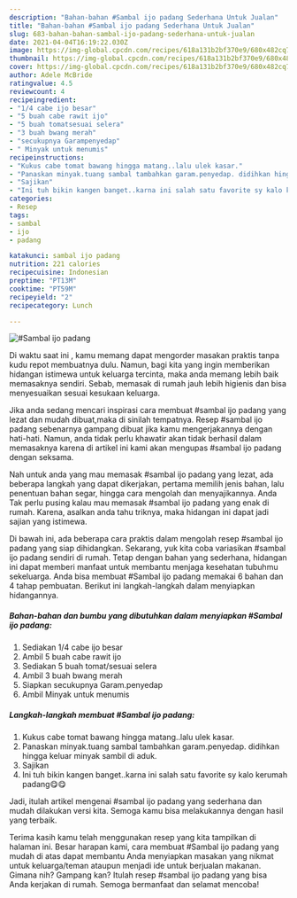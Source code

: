 ```yaml
---
description: "Bahan-bahan #Sambal ijo padang Sederhana Untuk Jualan"
title: "Bahan-bahan #Sambal ijo padang Sederhana Untuk Jualan"
slug: 683-bahan-bahan-sambal-ijo-padang-sederhana-untuk-jualan
date: 2021-04-04T16:19:22.030Z
image: https://img-global.cpcdn.com/recipes/618a131b2bf370e9/680x482cq70/sambal-ijo-padang-foto-resep-utama.jpg
thumbnail: https://img-global.cpcdn.com/recipes/618a131b2bf370e9/680x482cq70/sambal-ijo-padang-foto-resep-utama.jpg
cover: https://img-global.cpcdn.com/recipes/618a131b2bf370e9/680x482cq70/sambal-ijo-padang-foto-resep-utama.jpg
author: Adele McBride
ratingvalue: 4.5
reviewcount: 4
recipeingredient:
- "1/4 cabe ijo besar"
- "5 buah cabe rawit ijo"
- "5 buah tomatsesuai selera"
- "3 buah bwang merah"
- "secukupnya Garampenyedap"
- " Minyak untuk menumis"
recipeinstructions:
- "Kukus cabe tomat bawang hingga matang..lalu ulek kasar."
- "Panaskan minyak.tuang sambal tambahkan garam.penyedap. didihkan hingga keluar minyak sambil di aduk."
- "Sajikan"
- "Ini tuh bikin kangen banget..karna ini salah satu favorite sy kalo kerumah padang😋😋"
categories:
- Resep
tags:
- sambal
- ijo
- padang

katakunci: sambal ijo padang 
nutrition: 221 calories
recipecuisine: Indonesian
preptime: "PT13M"
cooktime: "PT59M"
recipeyield: "2"
recipecategory: Lunch

---
```



![#Sambal ijo padang](https://img-global.cpcdn.com/recipes/618a131b2bf370e9/680x482cq70/sambal-ijo-padang-foto-resep-utama.jpg)

Di waktu  saat ini , kamu memang dapat mengorder masakan praktis tanpa kudu repot membuatnya dulu. Namun, bagi kita yang ingin memberikan hidangan istimewa untuk keluarga tercinta, maka anda memang lebih baik memasaknya sendiri. Sebab, memasak di rumah jauh lebih higienis dan bisa menyesuaikan sesuai kesukaan keluarga.

Jika anda sedang mencari inspirasi cara membuat #sambal ijo padang yang lezat dan mudah dibuat,maka di sinilah tempatnya. Resep #sambal ijo padang  sebenarnya gampang dibuat jika kamu mengerjakannya dengan hati-hati. Namun, anda tidak perlu khawatir akan tidak berhasil dalam memasaknya 
karena di artikel ini kami akan mengupas #sambal ijo padang dengan seksama.  



Nah untuk anda yang mau memasak #sambal ijo padang yang lezat, ada beberapa langkah yang dapat dikerjakan, pertama memilih jenis bahan, lalu penentuan bahan segar, hingga cara mengolah dan menyajikannya. Anda Tak perlu pusing kalau mau memasak #sambal ijo padang yang enak di rumah. Karena, asalkan anda  tahu triknya, maka hidangan ini dapat jadi sajian yang istimewa.

Di bawah ini, ada beberapa cara praktis  dalam mengolah resep #sambal ijo padang yang siap dihidangkan. Sekarang, yuk kita coba variasikan #sambal ijo padang sendiri di rumah. Tetap dengan bahan yang sederhana, hidangan ini dapat memberi manfaat untuk membantu menjaga kesehatan tubuhmu sekeluarga. Anda bisa membuat #Sambal ijo padang memakai 6 bahan dan 4 tahap pembuatan. Berikut ini langkah-langkah dalam menyiapkan hidangannya.

<!--inarticleads1-->

##### Bahan-bahan dan bumbu yang dibutuhkan dalam menyiapkan #Sambal ijo padang:

1. Sediakan 1/4 cabe ijo besar
1. Ambil 5 buah cabe rawit ijo
1. Sediakan 5 buah tomat/sesuai selera
1. Ambil 3 buah bwang merah
1. Siapkan secukupnya Garam.penyedap
1. Ambil  Minyak untuk menumis




<!--inarticleads2-->

##### Langkah-langkah membuat #Sambal ijo padang:

1. Kukus cabe tomat bawang hingga matang..lalu ulek kasar.
1. Panaskan minyak.tuang sambal tambahkan garam.penyedap. didihkan hingga keluar minyak sambil di aduk.
1. Sajikan
1. Ini tuh bikin kangen banget..karna ini salah satu favorite sy kalo kerumah padang😋😋




Jadi, itulah artikel mengenai  #sambal ijo padang  yang sederhana dan mudah dilakukan versi kita. Semoga kamu bisa melakukannya dengan hasil yang terbaik. 

Terima kasih kamu telah menggunakan resep yang kita tampilkan di halaman ini. Besar harapan kami, cara membuat  #Sambal ijo padang yang mudah di atas dapat membantu Anda menyiapkan masakan yang nikmat untuk keluarga/teman ataupun menjadi ide untuk berjualan makanan. Gimana nih? Gampang kan? Itulah resep #sambal ijo padang yang bisa Anda kerjakan di rumah. Semoga bermanfaat dan selamat mencoba!

